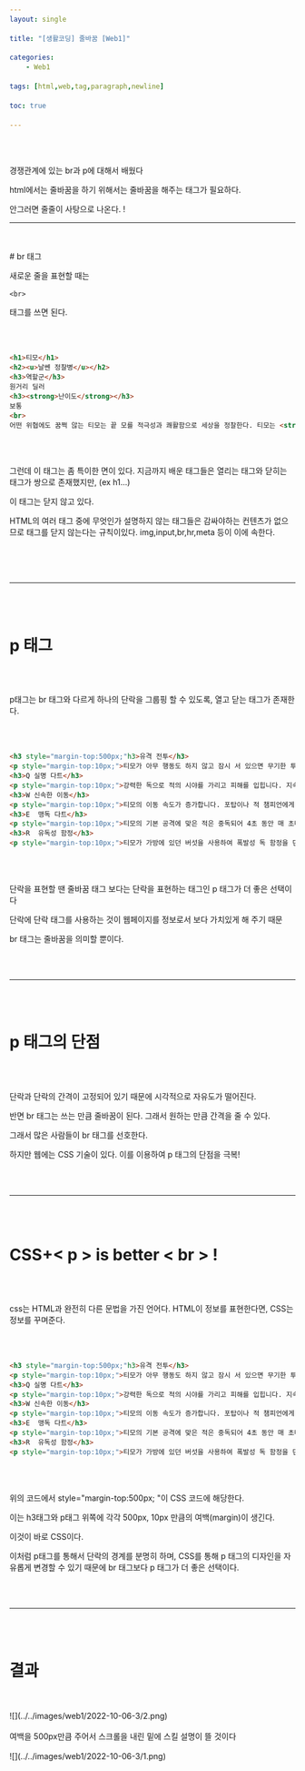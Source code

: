 ```yaml
---
layout: single

title: "[생활코딩] 줄바꿈 [Web1]"

categories: 
    - Web1

tags: [html,web,tag,paragraph,newline]

toc: true

---
```


<br>

<br>

경쟁관계에 있는 br과 p에 대해서 배웠다

html에서는 줄바꿈을 하기 위해서는 줄바꿈을 해주는 태그가 필요하다.

안그러면 줄줄이 사탕으로 나온다. !

---
<br>
<br>
# br 태그

새로운 줄을 표현할 때는 

```
<br>
```

태그를 쓰면 된다.

<br>

<br>

```html
<h1>티모</h1>
<h2><u>날쎈 정찰병</u></h2>
<h3>역할군</h3>
원거리 딜러
<h3><strong>난이도</strong></h3>
보통
<br>
어떤 위협에도 꿈쩍 않는 티모는 끝 모를 적극성과 쾌활함으로 세상을 정찰한다. 티모는 <strong>확고한 도덕성을 가진 요들로</strong>, 밴들 시티의 정찰대 강령을 따르는 것을 자랑스럽게 여긴다. 강령을 얼마나 열심히 따르는지 그의 행동이 가져올 더 넓은 결과를 깨닫지 못하기도 한다. 더러 정찰대의 존재에 의문을 품는 자들도 있지만, 한 가지는 분명하다. 티모의 신념은 절대 얕잡아봐서는 안 된다
```

<br>

<br>

그런데 이 태그는 좀 특이한 면이 있다. 지금까지 배운 태그들은 열리는 태그와 닫히는 태그가 쌍으로 존재했지만, (ex h1...)

이 태그는 닫지 않고 있다.

HTML의 여러 태그 중에 무엇인가 설명하지 않는 태그들은 감싸야하는 컨텐츠가 없으므로 태그를 닫지 않는다는 규칙이있다. img,input,br,hr,meta 등이 이에 속한다.

<br>
<br/>

<br/>

- - -
<br>
<br>

#  p   태그

<br>

<br>

p태그는 br 태그와 다르게 하나의 단락을 그룹핑 할 수 있도록, 열고 닫는 태그가 존재한다.

<br>

<br>

```html
<h3 style="margin-top:500px;"h3>유격 전투</h3> 
<p style="margin-top:10px;">티모가 아무 행동도 하지 않고 잠시 서 있으면 무기한 투명 상태가 됩니다. 수풀 속에서는 이동 중에도 투명 상태에 돌입해 유지할 수 있습니다 투명 상태에서 벗어나면 기습공격 효과를 얻어 몇 초간 공격 속도가 증가합니다.</p>
<h3>Q 실명 다트</h3> 
<p style="margin-top:10px;">강력한 독으로 적의 시야를 가리고 피해를 입힙니다. 지속시간 동안 대상을 실명시킵니다.</p>
<h3>W 신속한 이동</h3> 
<p style="margin-top:10px;">티모의 이동 속도가 증가합니다. 포탑이나 적 챔피언에게 공격받으면 효과가 중단됩니다. 티모는 짧은 시간 공격 당하지 않으면 다시 이동 속도 증가 효과를 얻을 수 있습니다.</p>
<h3>E  맹독 다트</h3> 
<p style="margin-top:10px;">티모의 기본 공격에 맞은 적은 중독되어 4초 동안 매 초마다 피해를 입습니다. 기본 공격을 맞힐 때마다 독 피해도 같이 들어갑니다.</p>
<h3>R  유독성 함정</h3> 
<p style="margin-top:10px;">티모가 가방에 있던 버섯을 사용하여 폭발성 독 함정을 던집니다. 적이 함정을 밟으면 독 구름이 퍼져나와 몇 초에 걸쳐 적의 이동 속도를 늦추고 피해를 입힙니다. 버섯 위에 새 버섯을 던지면 튕겨나며 사거리가 늘어납니다.</p>

```

<br>

<br>

단락을 표현할 땐 줄바꿈 태그 보다는 단락을 표현하는 태그인 p 태그가 더 좋은 선택이다

단락에 단락 태그를 사용하는 것이 웹페이지를 정보로서 보다 가치있게 해 주기 때문

br 태그는 줄바꿈을 의미할 뿐이다.

<br>

<br>

---
<br>
<br>



# p 태그의 단점

<br>

<br>

단락과 단락의 간격이 고정되어 있기 때문에 시각적으로 자유도가 떨어진다.

반면 br 태그는 쓰는 만큼 줄바꿈이 된다. 그래서 원하는 만큼 간격을 줄 수 있다.

그래서 많은 사람들이 br 태그를 선호한다.



하지만 웹에는 CSS 기술이 있다. 이를 이용하여 p 태그의 단점을 극복!

<br>

<br>

---
<br>
<br>

# CSS+< p > is better < br > !

<br>

<br>



css는 HTML과 완전히 다른 문법을 가진 언어다. HTML이 정보를 표현한다면, CSS는 정보를 꾸며준다.



<br>

<br>

```html
<h3 style="margin-top:500px;"h3>유격 전투</h3> 
<p style="margin-top:10px;">티모가 아무 행동도 하지 않고 잠시 서 있으면 무기한 투명 상태가 됩니다. 수풀 속에서는 이동 중에도 투명 상태에 돌입해 유지할 수 있습니다 투명 상태에서 벗어나면 기습공격 효과를 얻어 몇 초간 공격 속도가 증가합니다.</p>
<h3>Q 실명 다트</h3> 
<p style="margin-top:10px;">강력한 독으로 적의 시야를 가리고 피해를 입힙니다. 지속시간 동안 대상을 실명시킵니다.</p>
<h3>W 신속한 이동</h3> 
<p style="margin-top:10px;">티모의 이동 속도가 증가합니다. 포탑이나 적 챔피언에게 공격받으면 효과가 중단됩니다. 티모는 짧은 시간 공격 당하지 않으면 다시 이동 속도 증가 효과를 얻을 수 있습니다.</p>
<h3>E  맹독 다트</h3> 
<p style="margin-top:10px;">티모의 기본 공격에 맞은 적은 중독되어 4초 동안 매 초마다 피해를 입습니다. 기본 공격을 맞힐 때마다 독 피해도 같이 들어갑니다.</p>
<h3>R  유독성 함정</h3> 
<p style="margin-top:10px;">티모가 가방에 있던 버섯을 사용하여 폭발성 독 함정을 던집니다. 적이 함정을 밟으면 독 구름이 퍼져나와 몇 초에 걸쳐 적의 이동 속도를 늦추고 피해를 입힙니다. 버섯 위에 새 버섯을 던지면 튕겨나며 사거리가 늘어납니다.</p>
```

<br>

<br>

위의 코드에서 style="margin-top:500px; "이 CSS 코드에 해당한다. 

이는 h3태그와 p태그 위쪽에 각각 500px, 10px 만큼의 여백(margin)이 생긴다.

이것이 바로 CSS이다.

이처럼 p태그를 통해서 단락의 경계를 분명히 하며, CSS를 통해 p 태그의 디자인을 자유롭게 변경할 수 있기 때문에 br 태그보다 p 태그가 더 좋은 선택이다.

<br>

<br>

---

<br/>
<br/>

# 결과
<br>
<br>
![](../../images/web1/2022-10-06-3/2.png) 
<br>
<br>
여백을 500px만큼 주어서 스크롤을 내린 밑에 스킬 설명이 뜰 것이다
<br>
<br>
![](../../images/web1/2022-10-06-3/1.png) 




